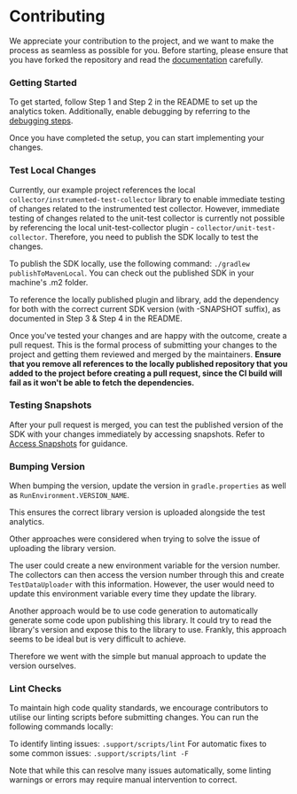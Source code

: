 # Contributing

We appreciate your contribution to the project, and we want to make the process as seamless as possible for you. 
Before starting, please ensure that you have forked the repository and read the [documentation](README.md) carefully.

### Getting Started

To get started, follow Step 1 and Step 2 in the README to set up the analytics token. 
Additionally, enable debugging by referring to the [debugging steps](https://github.com/buildkite/test-collector-android#-debugging).

Once you have completed the setup, you can start implementing your changes.

### Test Local Changes

Currently, our example project references the local `collector/instrumented-test-collector` library to enable immediate testing of changes related to the instrumented test collector. 
However, immediate testing of changes related to the unit-test collector is currently not possible by referencing the local unit-test-collector plugin - `collector/unit-test-collector`. Therefore, you need to publish the SDK locally to test the changes.

To publish the SDK locally, use the following command: ```./gradlew publishToMavenLocal```. You can check out the published SDK in your machine's .m2 folder.

To reference the locally published plugin and library, add the dependency for both with the correct current SDK version (with -SNAPSHOT suffix), as documented in Step 3 & Step 4 in the README.

Once you've tested your changes and are happy with the outcome, create a pull request. This is the formal process of submitting your changes to the project and getting them reviewed and merged by the maintainers.
**Ensure that you remove all references to the locally published repository that you added to the project before creating a pull request, since the CI build will fail as it won't be able to fetch the dependencies.**

### Testing Snapshots

After your pull request is merged, you can test the published version of the SDK with your changes immediately by accessing snapshots. Refer to [Access Snapshots](https://github.com/buildkite/test-collector-android#access-snapshots) for guidance.

### Bumping Version

When bumping the version, update the version in `gradle.properties` as well as `RunEnvironment.VERSION_NAME`.

This ensures the correct library version is uploaded alongside the test analytics.

Other approaches were considered when trying to solve the issue of uploading the library version.

The user could create a new environment variable for the version number. The collectors can then
access the version number through this and create `TestDataUploader` with this information. However,
the user would need to update this environment variable every time they update the library.

Another approach would be to use code generation to automatically generate some code upon publishing
this library. It could try to read the library's version and expose this to the library to use. Frankly,
this approach seems to be ideal but is very difficult to achieve.

Therefore we went with the simple but manual approach to update the version ourselves.

### Lint Checks

To maintain high code quality standards, we encourage contributors to utilise our linting scripts before submitting changes. You can run the following commands locally:

To identify linting issues: `.support/scripts/lint`
For automatic fixes to some common issues: `.support/scripts/lint -F`

Note that while this can resolve many issues automatically, some linting warnings or errors may require manual intervention to correct.
